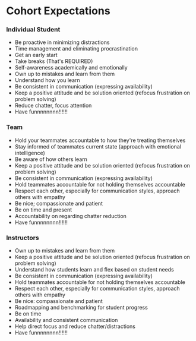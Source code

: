 # Cohort Expectations

### Individual Student

- Be proactive in minimizing distractions
- Time management and eliminating procrastination
- Get an early start
- Take breaks (That's REQUIRED)
- Self-awareness academically and emotionally
- Own up to mistakes and learn from them
- Understand how you learn
- Be consistent in communication (expressing availability)
- Keep a positive attitude and be solution oriented (refocus frustration on problem solving)
- Reduce chatter, focus attention
- Have funnnnnnnn!!!!!!


### Team

- Hold your teammates accountable to how they're treating themselves
- Stay informed of teammates current state (approach with emotional intelligence)
- Be aware of how others learn
- Keep a positive attitude and be solution oriented (refocus frustration on problem solving)
- Be consistent in communication (expressing availability)
- Hold teammates accountable for not holding themselves accountable
- Respect each other, especially for communication styles, approach others with empathy
- Be nice; compassionate and patient
- Be on time and present
- Accountability on regarding chatter reduction
- Have funnnnnnnn!!!!!!


### Instructors

- Own up to mistakes and learn from them
- Keep a positive attitude and be solution oriented (refocus frustration on problem solving)
- Understand how students learn and flex based on student needs
- Be consistent in communication (expressing availability)
- Hold teammates accountable for not holding themselves accountable
- Respect each other, especially for communication styles, approach others with empathy
- Be nice: compassionate and patient
- Roadmapping and benchmarking for student progress
- Be on time
- Availability and consistent communication
- Help direct focus and reduce chatter/distractions
- Have funnnnnnnn!!!!!!

